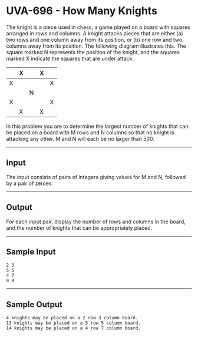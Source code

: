 # UVA-696 - How Many Knights

The knight is a piece used in chess, a game played on a board with squares arranged in rows and columns. A knight attacks pieces that are either (a) two rows and one column away from its position, or (b) one row and two columns away from its position. The following diagram illustrates this. The square marked N represents the position of the knight, and the squares marked X indicate the squares that are under attack.

| | X | | X | |
|---|---|---|---|---|
| X | | | | X |
| | | N | | |
| X | | | | X |
| | X | | X | |

In this problem you are to determine the largest number of knights that can be placed on a board with M rows and N columns so that no knight is attacking any other. M and N will each be no larger than 500.

---
## Input

The input consists of pairs of integers giving values for M and N, followed by a pair of zeroes.

---
## Output

For each input pair, display the number of rows and columns in the board, and the number of knights that can be appropriately placed.

---
## Sample Input

```
2 3
5 5
4 7
0 0
```

---
## Sample Output

```
4 knights may be placed on a 2 row 3 column board.
13 knights may be placed on a 5 row 5 column board.
14 knights may be placed on a 4 row 7 column board.
```